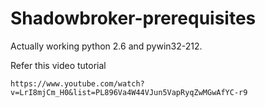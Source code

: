 # Shadowbroker-prerequisites
Actually working python 2.6 and pywin32-212.

Refer this video tutorial
```
https://www.youtube.com/watch?v=LrI8mjCm_H0&list=PL896Va4W44VJun5VapRyqZwMGwAfYC-r9
```
